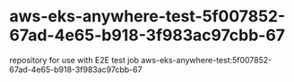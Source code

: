 # aws-eks-anywhere-test-5f007852-67ad-4e65-b918-3f983ac97cbb-67
repository for use with E2E test job aws-eks-anywhere-test:5f007852-67ad-4e65-b918-3f983ac97cbb-67
